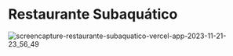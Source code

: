 # Restaurante Subaquático

![screencapture-restaurante-subaquatico-vercel-app-2023-11-21-23_56_49](https://github.com/jessica-sobreira/restaurante-subaquatico/assets/117686537/be4436db-263a-4eca-bdd6-3bdd02cbf008)
